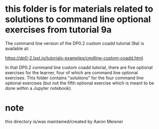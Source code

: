 # this folder is for materials related to solutions to command line optional exercises from tutorial 9a

The command line version of the DP0.2 custom coadd tutorial (9a) is available at:

https://dp0-2.lsst.io/tutorials-examples/cmdline-custom-coadd.html

In that DP0.2 command line custom coadd tutorial, there are five optional exercises for the learner, four of which are command line optional exercises. This folder contains "solutions" for the four command line optional exercises (but not the fifth optional exercise which is meant to be done within a Jupyter notebook).

# note

this directory is/was maintained/created by Aaron Meisner
